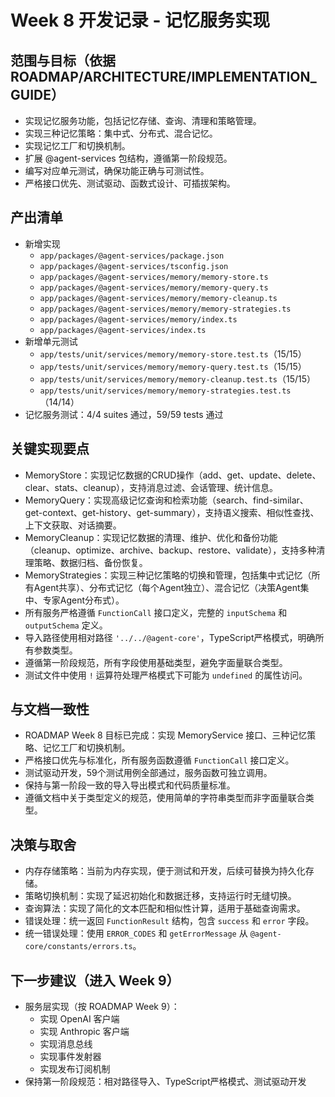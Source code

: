 # Week 8 开发记录 - 记忆服务实现

## 范围与目标（依据 ROADMAP/ARCHITECTURE/IMPLEMENTATION_GUIDE）
- 实现记忆服务功能，包括记忆存储、查询、清理和策略管理。
- 实现三种记忆策略：集中式、分布式、混合记忆。
- 实现记忆工厂和切换机制。
- 扩展 @agent-services 包结构，遵循第一阶段规范。
- 编写对应单元测试，确保功能正确与可测试性。
- 严格接口优先、测试驱动、函数式设计、可插拔架构。

## 产出清单
- 新增实现
  - `app/packages/@agent-services/package.json`
  - `app/packages/@agent-services/tsconfig.json`
  - `app/packages/@agent-services/memory/memory-store.ts`
  - `app/packages/@agent-services/memory/memory-query.ts`
  - `app/packages/@agent-services/memory/memory-cleanup.ts`
  - `app/packages/@agent-services/memory/memory-strategies.ts`
  - `app/packages/@agent-services/memory/index.ts`
  - `app/packages/@agent-services/index.ts`
- 新增单元测试
  - `app/tests/unit/services/memory/memory-store.test.ts`（15/15）
  - `app/tests/unit/services/memory/memory-query.test.ts`（15/15）
  - `app/tests/unit/services/memory/memory-cleanup.test.ts`（15/15）
  - `app/tests/unit/services/memory/memory-strategies.test.ts`（14/14）
- 记忆服务测试：4/4 suites 通过，59/59 tests 通过

## 关键实现要点
- MemoryStore：实现记忆数据的CRUD操作（add、get、update、delete、clear、stats、cleanup），支持消息过滤、会话管理、统计信息。
- MemoryQuery：实现高级记忆查询和检索功能（search、find-similar、get-context、get-history、get-summary），支持语义搜索、相似性查找、上下文获取、对话摘要。
- MemoryCleanup：实现记忆数据的清理、维护、优化和备份功能（cleanup、optimize、archive、backup、restore、validate），支持多种清理策略、数据归档、备份恢复。
- MemoryStrategies：实现三种记忆策略的切换和管理，包括集中式记忆（所有Agent共享）、分布式记忆（每个Agent独立）、混合记忆（决策Agent集中、专家Agent分布式）。
- 所有服务严格遵循 `FunctionCall` 接口定义，完整的 `inputSchema` 和 `outputSchema` 定义。
- 导入路径使用相对路径 `'../../@agent-core'`，TypeScript严格模式，明确所有参数类型。
- 遵循第一阶段规范，所有字段使用基础类型，避免字面量联合类型。
- 测试文件中使用 `!` 运算符处理严格模式下可能为 `undefined` 的属性访问。

## 与文档一致性
- ROADMAP Week 8 目标已完成：实现 MemoryService 接口、三种记忆策略、记忆工厂和切换机制。
- 严格接口优先与标准化，所有服务函数遵循 `FunctionCall` 接口定义。
- 测试驱动开发，59个测试用例全部通过，服务函数可独立调用。
- 保持与第一阶段一致的导入导出模式和代码质量标准。
- 遵循文档中关于类型定义的规范，使用简单的字符串类型而非字面量联合类型。

## 决策与取舍
- 内存存储策略：当前为内存实现，便于测试和开发，后续可替换为持久化存储。
- 策略切换机制：实现了延迟初始化和数据迁移，支持运行时无缝切换。
- 查询算法：实现了简化的文本匹配和相似性计算，适用于基础查询需求。
- 错误处理：统一返回 `FunctionResult` 结构，包含 `success` 和 `error` 字段。
- 统一错误处理：使用 `ERROR_CODES` 和 `getErrorMessage` 从 `@agent-core/constants/errors.ts`。

## 下一步建议（进入 Week 9）
- 服务层实现（按 ROADMAP Week 9）：
  - 实现 OpenAI 客户端
  - 实现 Anthropic 客户端
  - 实现消息总线
  - 实现事件发射器
  - 实现发布订阅机制
- 保持第一阶段规范：相对路径导入、TypeScript严格模式、测试驱动开发

